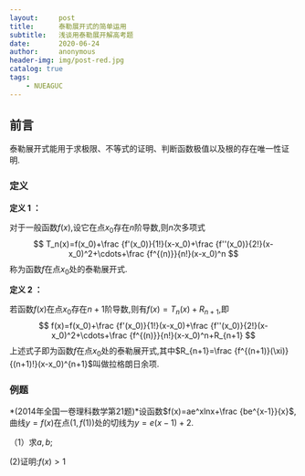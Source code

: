 ```yaml
---
layout:     post
title:      泰勒展开式的简单运用
subtitle:   浅谈用泰勒展开解高考题
date:       2020-06-24
author:     anonymous
header-img: img/post-red.jpg
catalog: true
tags:
    - NUEAGUC
---
```


<head>
    <script src="https://cdn.mathjax.org/mathjax/latest/MathJax.js?config=TeX-AMS-MML_HTMLorMML" type="text/javascript"></script>
    <script type="text/x-mathjax-config">
        MathJax.Hub.Config({
            tex2jax: {
            skipTags: ['script', 'noscript', 'style', 'textarea', 'pre'],
            inlineMath: [['$','$']]
            }
        });
    </script>
</head>

## 前言
泰勒展开式能用于求极限、不等式的证明、判断函数极值以及根的存在唯一性证明.

### 定义
**定义 1 ：**

对于一般函数$f(x)$,设它在点$x_0$存在$n$阶导数,则$n$次多项式
$$
T_n(x)=f(x_0)+\frac {f'(x_0)}{1!}(x-x_0)+\frac {f''(x_0)}{2!}(x-x_0)^2+\cdots+\frac {f^{(n)}}{n!}(x-x_0)^n
$$
称为函数$f$在点$x_0$处的泰勒展开式.

**定义 2 ：**

若函数$f(x)$在点$x_0$存在$n+1$阶导数,则有$f(x)=T_{n}(x)+R_{n+1}$,即
$$
f(x)=f(x_0)+\frac {f'(x_0)}{1!}(x-x_0)+\frac {f''(x_0)}{2!}(x-x_0)^2+\cdots+\frac {f^{(n)}}{n!}(x-x_0)^n+R_{n+1}
$$
上述式子即为函数$f$在点$x_0$处的泰勒展开式,其中$R_{n+1}=\frac {f^{(n+1)}(\xi)}{(n+1)!}(x-x_0)^{n+1}$叫做拉格朗日余项.

### 例题

*(2014年全国一卷理科数学第21题)*设函数$f(x)=ae^xlnx+\frac {be^{x-1}}{x}$,曲线$y=f(x)$在点$(1,f(1))$处的切线为$y=e(x-1)+2$.

 （1）求$a,b$;

  (2)证明:$f(x)>1$
  